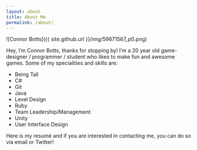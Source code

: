 ```yaml
---
layout: about
title: About Me
permalink: /about/
---
```


![Connor Botts]({{ site.github.url }}/img/59671567_p0.png)

Hey, I’m Connor Botts, thanks for stopping by! I’m a 20 year old game-designer / programmer / student who likes to make fun and awesome games. Some of my specialities and skills are:

* Being Tall
* C#
* Git
* Java
* Level Design
* Ruby
* Team Leadership/Management
* Unity
* User Interface Design

Here is my resumé and if you are interested in contacting me, you can do so via email or Twitter!
